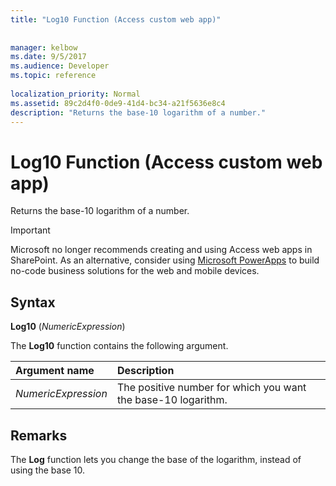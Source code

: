 ```yaml
---
title: "Log10 Function (Access custom web app)"
 
 
manager: kelbow
ms.date: 9/5/2017
ms.audience: Developer
ms.topic: reference
  
localization_priority: Normal
ms.assetid: 89c2d4f0-0de9-41d4-bc34-a21f5636e8c4
description: "Returns the base-10 logarithm of a number."
---
```


# Log10 Function (Access custom web app)

Returns the base-10 logarithm of a number.
  
> [!IMPORTANT]
> Microsoft no longer recommends creating and using Access web apps in SharePoint. As an alternative, consider using [Microsoft PowerApps](https://powerapps.microsoft.com/en-us/) to build no-code business solutions for the web and mobile devices. 
  
## Syntax

 **Log10** (*NumericExpression*) 
  
The **Log10** function contains the following argument. 
  
|**Argument name**|**Description**|
|:-----|:-----|
| *NumericExpression*  <br/> |The positive number for which you want the base-10 logarithm.  <br/> |
   
## Remarks

The **Log** function lets you change the base of the logarithm, instead of using the base 10. 
  

